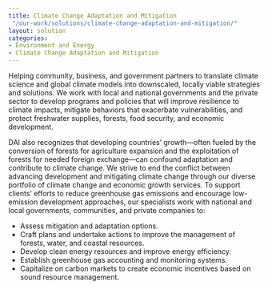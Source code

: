 ```yaml
---
title: Climate Change Adaptation and Mitigation
 "/our-work/solutions/climate-change-adaptation-and-mitigation/"
layout: solution
categories:
- Environment and Energy
- Climate Change Adaptation and Mitigation
---
```


Helping community, business, and government partners to translate climate science and global climate models into downscaled, locally viable strategies and solutions. We work with local and national governments and the private sector to develop programs and policies that will improve resilience to climate impacts, mitigate behaviors that exacerbate vulnerabilities, and protect freshwater supplies, forests, food security, and economic development.

DAI also recognizes that developing countries’ growth—often fueled by the conversion of forests for agriculture expansion and the exploitation of forests for needed foreign exchange—can confound adaptation and contribute to climate change. We strive to end the conflict between advancing development and mitigating climate change through our diverse portfolio of climate change and economic growth services. To support clients’ efforts to reduce greenhouse gas emissions and encourage low-emission development approaches, our specialists work with national and local governments, communities, and private companies to:

* Assess mitigation and adaptation options.
* Craft plans and undertake actions to improve the management of forests, water, and coastal resources.
* Develop clean energy resources and improve energy efficiency.
* Establish greenhouse gas accounting and monitoring systems.
* Capitalize on carbon markets to create economic incentives based on sound resource management.
